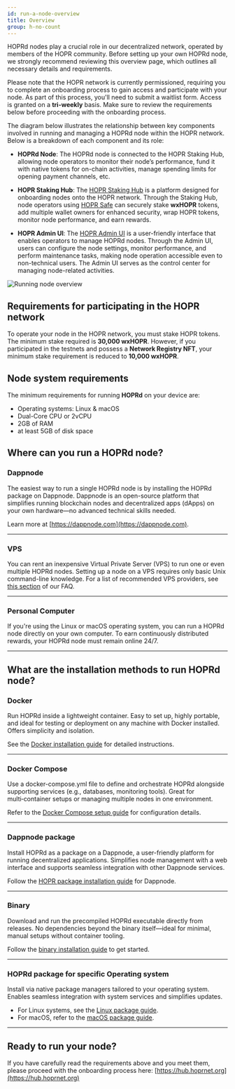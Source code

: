 ```yaml
---
id: run-a-node-overview
title: Overview
group: h-no-count
---
```


HOPRd nodes play a crucial role in our decentralized network, operated by members of the HOPR community. Before setting up your own HOPRd node, we strongly recommend reviewing this overview page, which outlines all necessary details and requirements.

Please note that the HOPR network is currently permissioned, requiring you to complete an onboarding process to gain access and participate with your node. As part of this process, you'll need to submit a waitlist form. Access is granted on a **tri-weekly** basis. Make sure to review the requirements below before proceeding with the onboarding process.

The diagram below illustrates the relationship between key components involved in running and managing a HOPRd node within the HOPR network. Below is a breakdown of each component and its role:

- **HOPRd Node**: The HOPRd node is connected to the HOPR Staking Hub, allowing node operators to monitor their node’s performance, fund it with native tokens for on-chain activities, manage spending limits for opening payment channels, etc.

- **HOPR Staking Hub**: The [HOPR Staking Hub](./staking-hub.md) is a platform designed for onboarding nodes onto the HOPR network. Through the Staking Hub, node operators using [HOPR Safe](../token/safestaking.md#why-is-hopr-using-safe) can securely stake **wxHOPR** tokens, add multiple wallet owners for enhanced security, wrap HOPR tokens, monitor node performance, and earn rewards.

- **HOPR Admin UI**: The [HOPR Admin UI](./node-management-admin-ui.md) is a user-friendly interface that enables operators to manage HOPRd nodes. Through the Admin UI, users can configure the node settings, monitor performance, and perform maintenance tasks, making node operation accessible even to non-technical users. The Admin UI serves as the control center for managing node-related activities.

![Running node overview](/img/node/HOPR-Node-Running-Overview.png)

## Requirements for participating in the HOPR network

To operate your node in the HOPR network, you must stake HOPR tokens. The minimum stake required is **30,000 wxHOPR**. However, if you participated in the testnets and possess a **Network Registry NFT**, your minimum stake requirement is reduced to **10,000 wxHOPR**. 

## Node system requirements

The minimum requirements for running **HOPRd** on your device are:

- Operating systems: Linux & macOS
- Dual-Core CPU or 2vCPU
- 2GB of RAM
- at least 5GB of disk space

## Where can you run a HOPRd node?

### Dappnode

The easiest way to run a single HOPRd node is by installing the HOPRd package on Dappnode.
Dappnode is an open-source platform that simplifies running blockchain nodes and decentralized apps (dApps) on your own hardware—no advanced technical skills needed.

Learn more at [https://dappnode.com](https://dappnode.com).

---

### VPS

You can rent an inexpensive Virtual Private Server (VPS) to run one or even multiple HOPRd nodes.
Setting up a node on a VPS requires only basic Unix command-line knowledge.
For a list of recommended VPS providers, see [this section](frequently-asked-questions.md#from-a-costefficiency-perspective-which-option-should-i-choose-running-a-node-on-physical-hardware-or-using-a-vps) of our FAQ.

---

### Personal Computer

If you're using the Linux or macOS operating system, you can run a HOPRd node directly on your own computer. To earn continuously distributed rewards, your HOPRd node must remain online 24/7.

---

## What are the installation methods to run HOPRd node?


### Docker

Run HOPRd inside a lightweight container. Easy to set up, highly portable, and ideal for testing or deployment on any machine with Docker installed. Offers simplicity and isolation.

See the [Docker installation guide](./node-docker.md) for detailed instructions.

---

### Docker Compose

Use a docker-compose.yml file to define and orchestrate HOPRd alongside supporting services (e.g., databases, monitoring tools). Great for multi‑container setups or managing multiple nodes in one environment.

Refer to the [Docker Compose setup guide](./node-docker-compose.md) for configuration details.

---

### Dappnode package

Install HOPRd as a package on a Dappnode, a user-friendly platform for running decentralized applications. Simplifies node management with a web interface and supports seamless integration with other Dappnode services.

Follow the [HOPR package installation guide](./node-dappnode.md) for Dappnode.

---

### Binary

Download and run the precompiled HOPRd executable directly from releases. No dependencies beyond the binary itself—ideal for minimal, manual setups without container tooling.

Follow the [binary installation guide](./node-binary.md) to get started.

---

### HOPRd package for specific Operating system

Install via native package managers tailored to your operating system. Enables seamless integration with system services and simplifies updates.

- For Linux systems, see the [Linux package guide](./node-linux-packages.md).
- For macOS, refer to the [macOS package guide](./node-macos.md).

---

## Ready to run your node?

If you have carefully read the requirements above and you meet them, please proceed with the onboarding process here: [https://hub.hoprnet.org](https://hub.hoprnet.org)